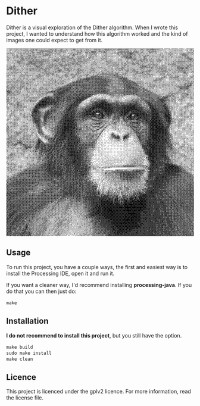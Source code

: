 # Dither

Dither is a visual exploration of the Dither algorithm. When I wrote this project, I wanted to understand how this algorithm worked and the kind of images one could expect to get from it.

![Screenshot of the game](screenshots/screenshot.png)

## Usage

To run this project, you have a couple ways, the first and easiest way is to install the Processing IDE, open it and run it.

If you want a cleaner way, I'd recommend installing **processing-java**. If you do that you can then just do:

```
make
```

## Installation

**I do not recommend to install this project**, but you still have the option.

```
make build
sudo make install
make clean
```

## Licence

This project is licenced under the gplv2 licence.
For more information, read the license file.

